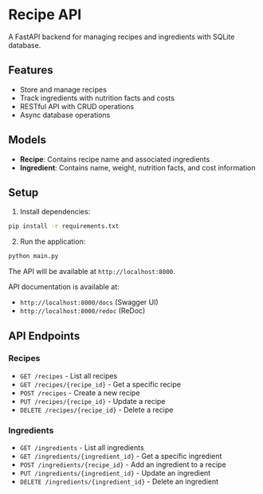 # Recipe API

A FastAPI backend for managing recipes and ingredients with SQLite database.

## Features

- Store and manage recipes
- Track ingredients with nutrition facts and costs
- RESTful API with CRUD operations
- Async database operations

## Models

- **Recipe**: Contains recipe name and associated ingredients
- **Ingredient**: Contains name, weight, nutrition facts, and cost information

## Setup

1. Install dependencies:
```bash
pip install -r requirements.txt
```

2. Run the application:
```bash
python main.py
```

The API will be available at `http://localhost:8000`. 

API documentation is available at:
- `http://localhost:8000/docs` (Swagger UI)
- `http://localhost:8000/redoc` (ReDoc)

## API Endpoints

### Recipes

- `GET /recipes` - List all recipes
- `GET /recipes/{recipe_id}` - Get a specific recipe
- `POST /recipes` - Create a new recipe
- `PUT /recipes/{recipe_id}` - Update a recipe
- `DELETE /recipes/{recipe_id}` - Delete a recipe

### Ingredients

- `GET /ingredients` - List all ingredients
- `GET /ingredients/{ingredient_id}` - Get a specific ingredient
- `POST /ingredients/{recipe_id}` - Add an ingredient to a recipe
- `PUT /ingredients/{ingredient_id}` - Update an ingredient
- `DELETE /ingredients/{ingredient_id}` - Delete an ingredient 